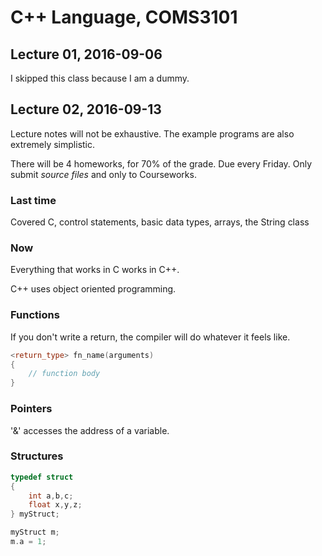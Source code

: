 # C++ Language, COMS3101
## Lecture 01, 2016-09-06
I skipped this class because I am a dummy.

## Lecture 02, 2016-09-13
Lecture notes will not be exhaustive. The example programs are also extremely simplistic.

There will be 4 homeworks, for 70% of the grade. Due every Friday. Only submit _source files_ and only to Courseworks.

### Last time
Covered C, control statements, basic data types, arrays, the String class

### Now
Everything that works in C works in C++.

C++ uses object oriented programming.

### Functions
If you don't write a return, the compiler will do whatever it feels like.
```c++
<return_type> fn_name(arguments)
{
	// function body
}
```

### Pointers
'&' accesses the address of a variable.

### Structures

```c++
typedef struct
{
	int a,b,c;
	float x,y,z;
} myStruct;

myStruct m;
m.a = 1;
```